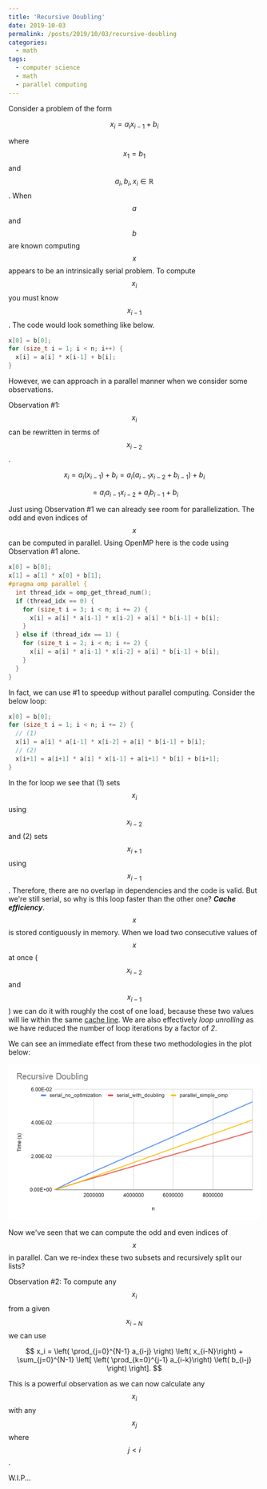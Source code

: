```yaml
---
title: 'Recursive Doubling'
date: 2019-10-03
permalink: /posts/2019/10/03/recursive-doubling
categories:
  - math
tags:
  - computer science
  - math
  - parallel computing
---
```



Consider a problem of the form 

$$ x_i = a_i x_{i-1} + b_i $$

where $$x_1=b_1$$ and $$a_i,b_i,x_i \in \mathbb{R}$$. When $$a$$ and $$b$$ are known computing $$x$$ appears to be an intrinsically serial problem. To compute $$x_i$$ you must know $$x_{i-1}$$. The code would look something like below.

```c++
x[0] = b[0];
for (size_t i = 1; i < n; i++) {
  x[i] = a[i] * x[i-1] + b[i];
}
```

However, we can approach in a parallel manner when we consider some observations.

Observation #1: $$x_i$$ can be rewritten in terms of $$x_{i-2}$$. 

$$x_i = a_i \left( x_{i-1} \right) + b_i = a_i \left( a_{i-1} x_{i-2} + b_{i-1} \right) + b_i $$

$$ = a_i a_{i-1} x_{i-2} + a_i b_{i-1} + b_i  $$


Just using Observation #1 we can already see room for parallelization. The odd and even indices of $$x$$ can be computed in parallel. Using OpenMP here is the code using Observation #1 alone.

``` c++
x[0] = b[0];
x[1] = a[1] * x[0] + b[1];
#pragma omp parallel {
  int thread_idx = omp_get_thread_num();
  if (thread_idx == 0) {
    for (size_t i = 3; i < n; i += 2) {
      x[i] = a[i] * a[i-1] * x[i-2] + a[i] * b[i-1] + b[i];
    }
  } else if (thread_idx == 1) {
    for (size_t i = 2; i < n; i += 2) {
      x[i] = a[i] * a[i-1] * x[i-2] + a[i] * b[i-1] + b[i];
    }
  }
}
```

In fact, we can use #1 to speedup without parallel computing. Consider the below loop:

``` c++
x[0] = b[0];
for (size_t i = 1; i < n; i += 2) {
  // (1)
  x[i] = a[i] * a[i-1] * x[i-2] + a[i] * b[i-1] + b[i];
  // (2)
  x[i+1] = a[i+1] * a[i] * x[i-1] + a[i+1] * b[i] + b[i+1];
}
```

In the for loop we see that (1) sets $$x_i$$ using $$x_{i-2}$$ and (2) sets $$x_{i+1}$$ using $$x_{i-1}$$. Therefore, there are no overlap in dependencies and the code is valid. But we're still serial, so why is this loop faster than the other one? ___Cache efficiency___. $$x$$ is stored contiguously in memory. When we load two consecutive values of $$x$$ at once ($$x_{i-2}$$ and $$x_{i-1}$$) we can do it with roughly the cost of one load, because these two values will lie within the same [cache line](https://en.wikipedia.org/wiki/CPU_cache#Cache_entries). We are also effectively _loop unrolling_ as we have reduced the number of loop iterations by a factor of _2_.

We can see an immediate effect from these two methodologies in the plot below:

![plot image](/images/recursive_doubling_0.png "Recursive Doubling Plot")

Now we've seen that we can compute the odd and even indices of $$x$$ in parallel. Can we re-index these two subsets and recursively split our lists?

Observation #2: To compute any $$x_i$$ from a given $$x_{i-N}$$ we can use

$$ x_i = \left( \prod_{j=0}^{N-1} a_{i-j} \right) \left( x_{i-N}\right) + \sum_{j=0}^{N-1} \left[ \left( \prod_{k=0}^{j-1} a_{i-k}\right) \left( b_{i-j} \right) \right]. $$

This is a powerful observation as we can now calculate any $$x_i$$ with any $$x_j$$ where $$j<i$$.

W.I.P...
